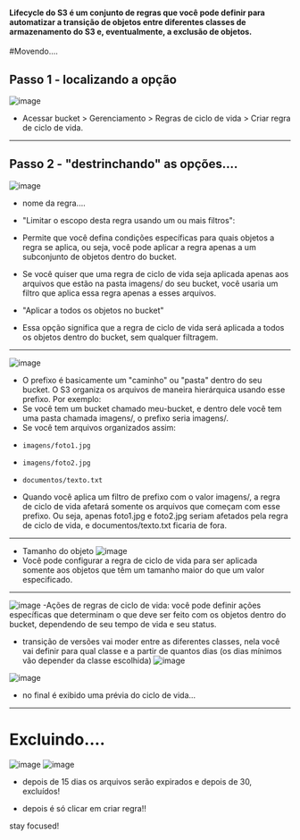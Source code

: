 #### Lifecycle do S3 é um conjunto de regras que você pode definir para automatizar a transição de objetos entre diferentes classes de armazenamento do S3 e, eventualmente, a exclusão de objetos.

#Movendo....
## Passo 1 - localizando a opção
![image](https://github.com/user-attachments/assets/278a3e05-7bcc-4a7e-b5b0-e7e6351fe68f)
- Acessar bucket > Gerenciamento > Regras de ciclo de vida > Criar regra de ciclo de vida.

---
## Passo 2 - "destrinchando" as opções....
![image](https://github.com/user-attachments/assets/e16b1869-17a2-417d-afe0-a433d978b766)
- nome da regra....

- "Limitar o escopo desta regra usando um ou mais filtros":
-   Permite que você defina condições específicas para quais objetos a regra se aplica, ou seja, você pode aplicar a regra apenas a um subconjunto de objetos dentro do bucket.
-   Se você quiser que uma regra de ciclo de vida seja aplicada apenas aos arquivos que estão na pasta imagens/ do seu bucket, você usaria um filtro que aplica essa regra apenas a esses arquivos.

- "Aplicar a todos os objetos no bucket"
-  Essa opção significa que a regra de ciclo de vida será aplicada a todos os objetos dentro do bucket, sem qualquer filtragem.

---
![image](https://github.com/user-attachments/assets/40a5800f-06b7-4b41-8738-e7863d4c241a)
- O prefixo é basicamente um "caminho" ou "pasta" dentro do seu bucket. O S3 organiza os arquivos de maneira hierárquica usando esse prefixo. Por exemplo:
-   Se você tem um bucket chamado meu-bucket, e dentro dele você tem uma pasta chamada imagens/, o prefixo seria imagens/.
-   Se você tem arquivos organizados assim:
-     imagens/foto1.jpg
-     imagens/foto2.jpg
-     documentos/texto.txt
- Quando você aplica um filtro de prefixo com o valor imagens/, a regra de ciclo de vida afetará somente os arquivos que começam com esse prefixo. Ou seja, apenas foto1.jpg e foto2.jpg seriam afetados pela regra de ciclo de vida, e documentos/texto.txt ficaria de fora.

---
- Tamanho do objeto
![image](https://github.com/user-attachments/assets/2d96ffd5-1526-43aa-bacb-bee80cfb0684)
- Você pode configurar a regra de ciclo de vida para ser aplicada somente aos objetos que têm um tamanho maior do que um valor especificado.

---
![image](https://github.com/user-attachments/assets/85e31c39-bf0f-44dd-bac4-2a71957af3d2)
-Ações de regras de ciclo de vida:  você pode definir ações específicas que determinam o que deve ser feito com os objetos dentro do bucket, dependendo de seu tempo de vida e seu status.
- transição de versões vai moder entre as diferentes classes, nela você vai definir para qual classe e a partir de quantos dias (os dias mínimos vão depender da classe escolhida)
![image](https://github.com/user-attachments/assets/9477b48c-44ba-4600-ba68-1fc5af96e4a8)

![image](https://github.com/user-attachments/assets/d4e51e5d-ac8b-4911-a205-f3a73ffb5b4a)
- no final é exibido uma prévia do ciclo de vida...

-----
# Excluindo....
![image](https://github.com/user-attachments/assets/787002d3-1218-443d-8550-f0faa3867ce4)
![image](https://github.com/user-attachments/assets/13c628a9-3d5c-4dd5-a919-ee3550c01cdd)
- depois de 15 dias os arquivos serão expirados e depois de 30, excluídos!

- depois é só clicar em criar regra!!



stay focused!








